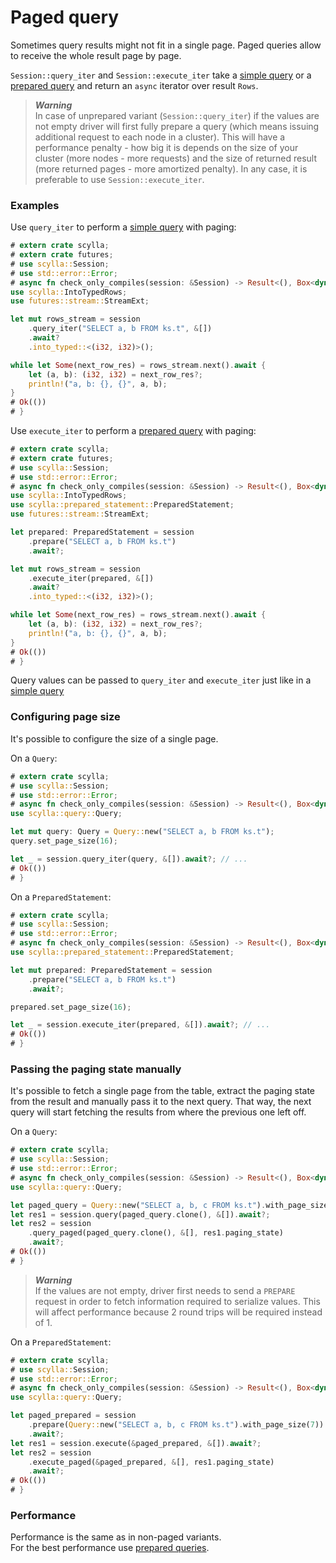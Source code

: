 # Paged query
Sometimes query results might not fit in a single page. Paged queries
allow to receive the whole result page by page.

`Session::query_iter` and `Session::execute_iter` take a [simple query](simple.md) or a [prepared query](prepared.md)
and return an `async` iterator over result `Rows`.

> ***Warning***\
> In case of unprepared variant (`Session::query_iter`) if the values are not empty
> driver will first fully prepare a query (which means issuing additional request to each
> node in a cluster). This will have a performance penalty - how big it is depends on
> the size of your cluster (more nodes - more requests) and the size of returned
> result (more returned pages - more amortized penalty). In any case, it is preferable to
> use `Session::execute_iter`.

### Examples
Use `query_iter` to perform a [simple query](simple.md) with paging:
```rust
# extern crate scylla;
# extern crate futures;
# use scylla::Session;
# use std::error::Error;
# async fn check_only_compiles(session: &Session) -> Result<(), Box<dyn Error>> {
use scylla::IntoTypedRows;
use futures::stream::StreamExt;

let mut rows_stream = session
    .query_iter("SELECT a, b FROM ks.t", &[])
    .await?
    .into_typed::<(i32, i32)>();

while let Some(next_row_res) = rows_stream.next().await {
    let (a, b): (i32, i32) = next_row_res?;
    println!("a, b: {}, {}", a, b);
}
# Ok(())
# }
```

Use `execute_iter` to perform a [prepared query](prepared.md) with paging:
```rust
# extern crate scylla;
# extern crate futures;
# use scylla::Session;
# use std::error::Error;
# async fn check_only_compiles(session: &Session) -> Result<(), Box<dyn Error>> {
use scylla::IntoTypedRows;
use scylla::prepared_statement::PreparedStatement;
use futures::stream::StreamExt;

let prepared: PreparedStatement = session
    .prepare("SELECT a, b FROM ks.t")
    .await?;

let mut rows_stream = session
    .execute_iter(prepared, &[])
    .await?
    .into_typed::<(i32, i32)>();

while let Some(next_row_res) = rows_stream.next().await {
    let (a, b): (i32, i32) = next_row_res?;
    println!("a, b: {}, {}", a, b);
}
# Ok(())
# }
```

Query values can be passed to `query_iter` and `execute_iter` just like in a [simple query](simple.md)

### Configuring page size
It's possible to configure the size of a single page.

On a `Query`:
```rust
# extern crate scylla;
# use scylla::Session;
# use std::error::Error;
# async fn check_only_compiles(session: &Session) -> Result<(), Box<dyn Error>> {
use scylla::query::Query;

let mut query: Query = Query::new("SELECT a, b FROM ks.t");
query.set_page_size(16);

let _ = session.query_iter(query, &[]).await?; // ...
# Ok(())
# }
```

On a `PreparedStatement`:
```rust
# extern crate scylla;
# use scylla::Session;
# use std::error::Error;
# async fn check_only_compiles(session: &Session) -> Result<(), Box<dyn Error>> {
use scylla::prepared_statement::PreparedStatement;

let mut prepared: PreparedStatement = session
    .prepare("SELECT a, b FROM ks.t")
    .await?;

prepared.set_page_size(16);

let _ = session.execute_iter(prepared, &[]).await?; // ...
# Ok(())
# }
```

### Passing the paging state manually
It's possible to fetch a single page from the table, extract the paging state
from the result and manually pass it to the next query. That way, the next
query will start fetching the results from where the previous one left off.

On a `Query`:
```rust
# extern crate scylla;
# use scylla::Session;
# use std::error::Error;
# async fn check_only_compiles(session: &Session) -> Result<(), Box<dyn Error>> {
use scylla::query::Query;

let paged_query = Query::new("SELECT a, b, c FROM ks.t").with_page_size(6);
let res1 = session.query(paged_query.clone(), &[]).await?;
let res2 = session
    .query_paged(paged_query.clone(), &[], res1.paging_state)
    .await?;
# Ok(())
# }
```

> ***Warning***\
> If the values are not empty, driver first needs to send a `PREPARE` request
> in order to fetch information required to serialize values. This will affect
> performance because 2 round trips will be required instead of 1.

On a `PreparedStatement`:
```rust
# extern crate scylla;
# use scylla::Session;
# use std::error::Error;
# async fn check_only_compiles(session: &Session) -> Result<(), Box<dyn Error>> {
use scylla::query::Query;

let paged_prepared = session
    .prepare(Query::new("SELECT a, b, c FROM ks.t").with_page_size(7))
    .await?;
let res1 = session.execute(&paged_prepared, &[]).await?;
let res2 = session
    .execute_paged(&paged_prepared, &[], res1.paging_state)
    .await?;
# Ok(())
# }
```

### Performance
Performance is the same as in non-paged variants.\
For the best performance use [prepared queries](prepared.md).